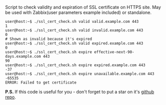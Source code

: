 Script to check validity and expiration of SSL certificate on HTTPS site. May be used with Zabbix(user parameters example included) or standalone.

```
user@host:~$ ./ssl_cert_check.sh valid valid.example.com 443
1
user@host:~$ ./ssl_cert_check.sh valid invalid.example.com 443
0
# Shown as invalid because it's expired
user@host:~$ ./ssl_cert_check.sh valid expired.example.com 443
0
user@host:~$ ./ssl_cert_check.sh expire effective-next-90-days.example.com 443
90
user@host:~$ ./ssl_cert_check.sh expire expired.example.com 443
-37
user@host:~$ ./ssl_cert_check.sh expire unavailable.example.com 443
-65535
ERROR: Failed to get certificate
```

**P.S.** If this code is useful for you - don't forget to put a star on it's [github repo](https://github.com/selivan/https-ssl-cert-check-zabbix).
